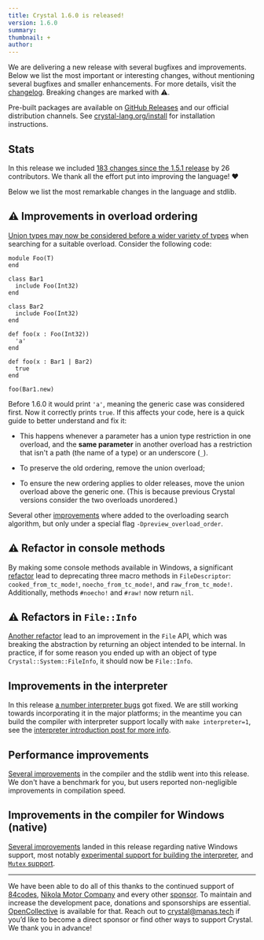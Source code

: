 ```yaml
---
title: Crystal 1.6.0 is released!
version: 1.6.0
summary:
thumbnail: +
author:
---
```


We are delivering a new release with several bugfixes and improvements. Below we list the most important or interesting changes, without mentioning several bugfixes and smaller enhancements. For more details, visit the [changelog](https://github.com/crystal-lang/crystal/releases/tag/1.6.0). Breaking changes are marked with ⚠️.

Pre-built packages are available on [GitHub Releases](https://github.com/crystal-lang/crystal/releases/tag/1.6.0) and our official distribution channels.
See [crystal-lang.org/install](https://crystal-lang.org/install/) for installation instructions.

## Stats

In this release we included [183 changes since the 1.5.1 release](https://github.com/crystal-lang/crystal/pulls?q=is%3Apr+milestone%3A1.6.0) by 26 contributors. We thank all the effort put into improving the language! ❤️

Below we list the most remarkable changes in the language and stdlib.

## ⚠️ Improvements in overload ordering

[Union types may now be considered before a wider variety of types](https://github.com/crystal-lang/crystal/pull/12335) when searching for a suitable overload. Consider the following code:

```crystal
module Foo(T)
end

class Bar1
  include Foo(Int32)
end

class Bar2
  include Foo(Int32)
end

def foo(x : Foo(Int32))
  'a'
end

def foo(x : Bar1 | Bar2)
  true
end

foo(Bar1.new)
```

Before 1.6.0 it would print `'a'`, meaning the generic case was considered first. Now it correctly prints `true`. If this affects your code, here is a quick guide to better understand and fix it:

* This happens whenever a parameter has a union type restriction in one overload, and the **same parameter** in another overload has a restriction that isn't a path (the name of a type) or an underscore (`_`).

* To preserve the old ordering, remove the union overload;

* To ensure the new ordering applies to older releases, move the union overload above the generic one. (This is because previous Crystal versions consider the two overloads unordered.)

Several other [improvements](https://github.com/crystal-lang/crystal/pull/10711) where added to the overloading search algorithm, but only under a special flag `-Dpreview_overload_order`.

## ⚠️ Refactor in console methods

By making some console methods available in Windows, a significant [refactor](https://github.com/crystal-lang/crystal/pull/12352) lead to deprecating three macro methods in `FileDescriptor`: `cooked_from_tc_mode!`, `noecho_from_tc_mode!`, and `raw_from_tc_mode!`. Additionally, methods `#noecho!` and `#raw!` now return `nil`.

## ⚠️ Refactors in `File::Info`

[Another refactor](https://github.com/crystal-lang/crystal/pull/12385) lead to an improvement in the `File` API, which was breaking the abstraction by returning an object intended to be internal. In practice, if for some reason you ended up with an object of type `Crystal::System::FileInfo`, it should now be `File::Info`.

## Improvements in the interpreter

In this release [a number interpreter bugs](https://github.com/crystal-lang/crystal/pulls?q=is%3Apr+sort%3Aupdated-desc+milestone%3A1.6.0+label%3Atopic%3Acompiler%3Ainterpreter) got fixed. We are still working towards incorporating it in the major platforms; in the meantime you can build the compiler with interpreter support locally with `make interpreter=1`, see the [interpreter introduction post for more info](https://crystal-lang.org/2021/12/29/crystal-i.html).

## Performance improvements

[Several improvements](https://github.com/crystal-lang/crystal/pulls?q=is%3Apr+sort%3Aupdated-desc+milestone%3A1.6.0+label%3Aperformance) in the compiler and the stdlib went into this release. We don't have a benchmark for you, but users reported non-negligible improvements in compilation speed.

## Improvements in the compiler for Windows (native)

[Several improvements](https://github.com/crystal-lang/crystal/pulls?q=is%3Apr+sort%3Aupdated-desc+milestone%3A1.6.0+label%3Aplatform%3Awindows) landed in this release regarding native Windows support, most notably [experimental support for building the interpreter](https://github.com/crystal-lang/crystal/pull/12397), and [`Mutex` support](https://github.com/crystal-lang/crystal/pull/12213).

---

We have been able to do all of this thanks to the continued support of [84codes](https://www.84codes.com/), [Nikola Motor Company](https://nikolamotor.com/) and every other [sponsor](/sponsors). To maintain and increase the development pace, donations and sponsorships are essential. [OpenCollective](https://opencollective.com/crystal-lang) is available for that. Reach out to [crystal@manas.tech](mailto:crystal@manas.tech) if you’d like to become a direct sponsor or find other ways to support Crystal. We thank you in advance!
